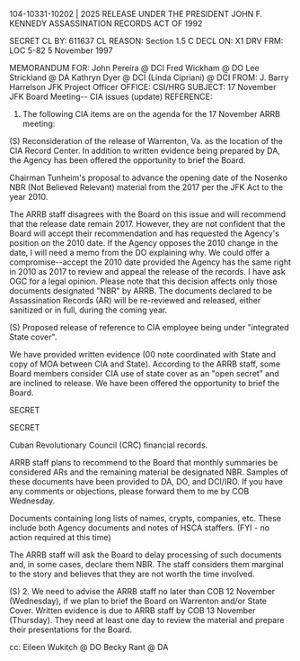104-10331-10202 | 2025 RELEASE UNDER THE PRESIDENT JOHN F. KENNEDY ASSASSINATION RECORDS ACT OF 1992

SECRET
CL BY: 611637
CL REASON: Section 1.5 C
DECL ON: X1
DRV FRM: LOC 5-82
5 November 1997

MEMORANDUM FOR:
John Pereira @ DCI
Fred Wickham @ DO
Lee Strickland @ DA
Kathryn Dyer @ DCI
(Linda Cipriani) @ DCI
FROM: J. Barry Harrelson
JFK Project Officer
OFFICE: CSI/HRG
SUBJECT: 17 November JFK Board Meeting-- CIA issues (update)
REFERENCE:

1. The following CIA items are on the agenda for the 17 November ARRB meeting:

(S) Reconsideration of the release of Warrenton, Va. as the location of the CIA Record Center.
In addition to written evidence being prepared by DA, the Agency has been offered the opportunity to brief the Board.

Chairman Tunheim's proposal to advance the opening date of the Nosenko NBR (Not Believed Relevant) material from the 2017 per the JFK Act to the year 2010.

The ARRB staff disagrees with the Board on this issue and will recommend that the release date remain 2017. However, they are not confident that the Board will accept their recommendation and has requested the Agency's position on the 2010 date. If the Agency opposes the 2010 change in the date, I will need a memo from the DO explaining why. We could offer a compromise--accept the 2010 date provided the Agency has the same right in 2010 as 2017 to review and appeal the release of the records. I have ask OGC for a legal opinion. Please note that this decision affects only those documents designated "NBR" by ARRB. The documents declared to be Assassination Records (AR) will be re-reviewed and released, either sanitized or in full, during the coming year.

(S) Proposed release of reference to CIA employee being under "integrated State cover".

We have provided written evidence (00 note coordinated with State and copy of MOA between CIA and State). According to the ARRB staff, some Board members consider CIA use of state cover as an "open secret" and are inclined to release. We have been offered the opportunity to brief the Board.

SECRET

SECRET

Cuban Revolutionary Council (CRC) financial records.

ARRB staff plans to recommend to the Board that monthly summaries be considered ARs and the remaining material be designated NBR.
Samples of these documents have been provided to DA, DO, and DCI/IRO. If you have any comments or objections, please forward them to me by COB Wednesday.

Documents containing long lists of names, crypts, companies, etc. These include both Agency documents and notes of HSCA staffers. (FYI - no action required at this time)

The ARRB staff will ask the Board to delay processing of such documents and, in some cases, declare them NBR. The staff considers them marginal to the story and believes that they are not worth the time involved.

(S)
2. We need to advise the ARRB staff no later than COB 12 November (Wednesday), if we plan to brief the Board on Warrenton and/or State Cover. Written evidence is due to ARRB staff by COB 13 November (Thursday). They need at least one day to review the material and prepare their presentations for the Board.

cc:
Eileen Wukitch @ DO
Becky Rant @ DA
